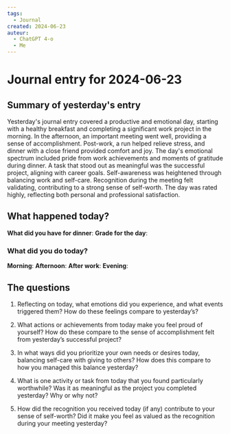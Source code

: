 ```yaml
---
tags:
  - Journal
created: 2024-06-23
auteur:
  - ChatGPT 4-o
  - Me
---
```

# Journal entry for 2024-06-23

## Summary of yesterday's entry

Yesterday's journal entry covered a productive and emotional day, starting with a healthy breakfast and completing a significant work project in the morning. In the afternoon, an important meeting went well, providing a sense of accomplishment. Post-work, a run helped relieve stress, and dinner with a close friend provided comfort and joy. The day's emotional spectrum included pride from work achievements and moments of gratitude during dinner. A task that stood out as meaningful was the successful project, aligning with career goals. Self-awareness was heightened through balancing work and self-care. Recognition during the meeting felt validating, contributing to a strong sense of self-worth. The day was rated highly, reflecting both personal and professional satisfaction.

## What happened today?

**What did you have for dinner**: 
**Grade for the day**: 
### What did you do today?

**Morning**: 
**Afternoon**: 
**After work**: 
**Evening**: 
## The questions

1. Reflecting on today, what emotions did you experience, and what events triggered them? How do these feelings compare to yesterday’s?

2. What actions or achievements from today make you feel proud of yourself? How do these compare to the sense of accomplishment felt from yesterday’s successful project?

3. In what ways did you prioritize your own needs or desires today, balancing self-care with giving to others? How does this compare to how you managed this balance yesterday?

4. What is one activity or task from today that you found particularly worthwhile? Was it as meaningful as the project you completed yesterday? Why or why not?

5. How did the recognition you received today (if any) contribute to your sense of self-worth? Did it make you feel as valued as the recognition during your meeting yesterday?
